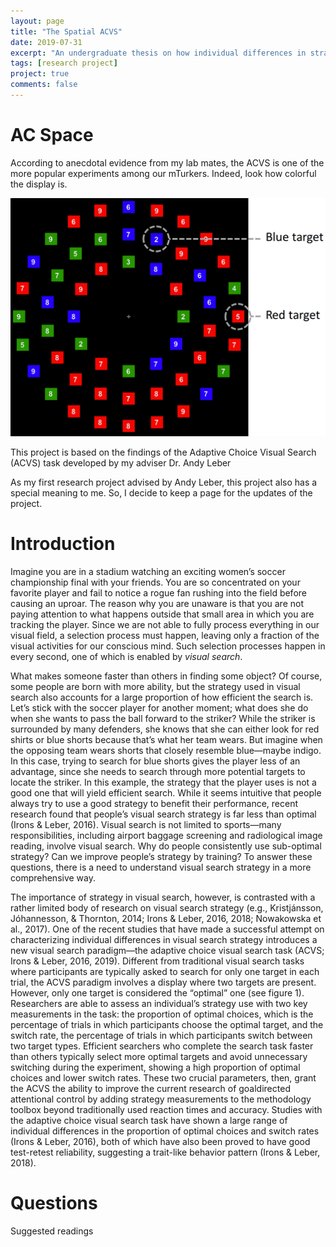 ```yaml
---
layout: page
title: "The Spatial ACVS"
date: 2019-07-31
excerpt: "An undergraduate thesis on how individual differences in strategic attentional control generalize to different visual search environments"
tags: [research project]
project: true
comments: false
---
```

# AC Space
According to anecdotal evidence from my lab mates, the ACVS is one of the more popular experiments among our mTurkers.
Indeed, look how colorful the display is.

![ACVS](https://github.com/waldenyl/waldenyl.github.io/blob/master/assets/img/post_pics/01.png "A sample ACVS display")

This project is based on the findings of the Adaptive Choice Visual Search (ACVS) task developed by my adviser Dr. Andy
Leber 

As my first research project advised by Andy Leber, this project also has a special meaning to me. So, I decide to keep
a page for the updates of the project.

# Introduction
Imagine you are in a stadium watching an exciting women’s soccer championship final
with your friends. You are so concentrated on your favorite player and fail to notice a rogue fan
rushing into the field before causing an uproar. The reason why you are unaware is that you are
not paying attention to what happens outside that small area in which you are tracking the player.
Since we are not able to fully process everything in our visual field, a selection process must
happen, leaving only a fraction of the visual activities for our conscious mind. Such selection
processes happen in every second, one of which is enabled by _visual search_.

What makes someone faster than others in finding some object? Of course, some people
are born with more ability, but the strategy used in visual search also accounts for a large
proportion of how efficient the search is. Let’s stick with the soccer player for another moment;
what does she do when she wants to pass the ball forward to the striker? While the striker is
surrounded by many defenders, she knows that she can either look for red shirts or blue shorts
because that’s what her team wears. But imagine when the opposing team wears shorts that
closely resemble blue—maybe indigo. In this case, trying to search for blue shorts gives the
player less of an advantage, since she needs to search through more potential targets to locate the
striker. In this example, the strategy that the player uses is not a good one that will yield efficient
search. While it seems intuitive that people always try to use a good strategy to benefit their
performance, recent research found that people’s visual search strategy is far less than optimal
(Irons & Leber, 2016). Visual search is not limited to sports—many responsibilities, including
airport baggage screening and radiological image reading, involve visual search. Why do people
consistently use sub-optimal strategy? Can we improve people’s strategy by training? To answer
these questions, there is a need to understand visual search strategy in a more comprehensive
way.

The importance of strategy in visual search, however, is contrasted with a rather limited
body of research on visual search strategy (e.g., Kristjánsson, Jóhannesson, & Thornton, 2014;
Irons & Leber, 2016, 2018; Nowakowska et al., 2017). One of the recent studies that have made
a successful attempt on characterizing individual differences in visual search strategy introduces
a new visual search paradigm—the adaptive choice visual search task (ACVS; Irons & Leber,
2016, 2019). Different from traditional visual search tasks where participants are typically asked
to search for only one target in each trial, the ACVS paradigm involves a display where two
targets are present. However, only one target is considered the “optimal” one (see figure 1).
Researchers are able to assess an individual’s strategy use with two key measurements in the
task: the proportion of optimal choices, which is the percentage of trials in which participants
choose the optimal target, and the switch rate, the percentage of trials in which participants
switch between two target types. Efficient searchers who complete the search task faster than
others typically select more optimal targets and avoid unnecessary switching during the
experiment, showing a high proportion of optimal choices and lower switch rates. These two
crucial parameters, then, grant the ACVS the ability to improve the current research of goaldirected
attentional control by adding strategy measurements to the methodology toolbox beyond
traditionally used reaction times and accuracy. Studies with the adaptive choice visual search
task have shown a large range of individual differences in the proportion of optimal choices and
switch rates (Irons & Leber, 2016), both of which have also been proved to have good test-retest
reliability, suggesting a trait-like behavior pattern (Irons & Leber, 2018).

# Questions


Suggested readings
